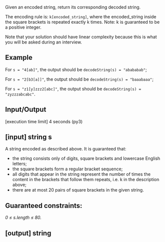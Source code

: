 Given an encoded string, return its corresponding decoded string.

The encoding rule is: `k[encoded_string]`, where the encoded_string inside the square brackets is repeated exactly k times. Note: k is guaranteed to be a positive integer.

Note that your solution should have linear complexity because this is what you will be asked during an interview.

## Example

For `s = "4[ab]"`, the output should be
`decodeString(s) = "abababab"`;

For `s = "2[b3[a]]"`, the output should be
`decodeString(s) = "baaabaaa"`;

For `s = "z1[y]zzz2[abc]"`, the output should be
`decodeString(s) = "zyzzzabcabc"`.

## Input/Output

[execution time limit] 4 seconds (py3)

## [input] string s

A string encoded as described above. It is guaranteed that:

* the string consists only of digits, square brackets and lowercase English letters;
* the square brackets form a regular bracket sequence;
* all digits that appear in the string represent the number of times the content in the brackets that follow them repeats, i.e. k in the description above;
* there are at most 20 pairs of square brackets in the given string.

## Guaranteed constraints:
_0 ≤ s.length ≤ 80._

## [output] string


